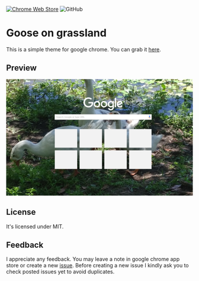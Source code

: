 [![Chrome Web Store](https://img.shields.io/chrome-web-store/users/bgkebiblmhpplhdcheodnappdccappeb)](https://chrome.google.com/webstore/detail/goose-on-grassland/bgkebiblmhpplhdcheodnappdccappeb)
![GitHub](https://img.shields.io/github/license/amartinno1/chrome-theme-goose-on-grassland)

# Goose on grassland

This is a simple theme for google chrome. You can grab it
[here](https://chrome.google.com/webstore/detail/goose-on-grassland/bgkebiblmhpplhdcheodnappdccappeb).

## Preview

![alt text](images/preview-1280x800.png)

## License

It's licensed under MIT.

## Feedback

I appreciate any feedback. You may leave a note in google chrome app store or create a new
[issue](https://github.com/AMartinNo1/chrome-theme-goose-on-grassland/issues). Before creating
a new issue I kindly ask you to check posted issues yet to avoid duplicates.

